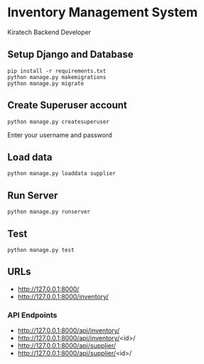 # Inventory Management System
Kiratech Backend Developer

## Setup Django and Database
```
pip install -r requirements.txt
python manage.py makemigrations
python manage.py migrate
```

## Create Superuser account
```
python manage.py createsuperuser
```
Enter your username and password

## Load data
```
python manage.py loaddata supplier
```

## Run Server
```
python manage.py runserver
```

## Test
```
python manage.py test
```

## URLs
- http://127.0.0.1:8000/
- http://127.0.0.1:8000/inventory/


### API Endpoints
- http://127.0.0.1:8000/api/inventory/
- http://127.0.0.1:8000/api/inventory/<id\>/
- http://127.0.0.1:8000/api/supplier/
- http://127.0.0.1:8000/api/supplier/<id\>/
